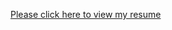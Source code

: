 <a href="https://pramoddilipakumar.github.io" target="_blank">Please click here to view my resume</a>

